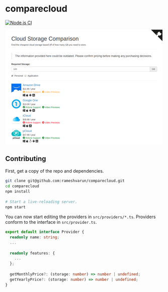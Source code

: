 # comparecloud
[![Node.js CI](https://github.com/rameshvarun/comparecloud/actions/workflows/node.js.yml/badge.svg)](https://github.com/rameshvarun/comparecloud/actions/workflows/node.js.yml)

![screenshot](./screenshot.png)

## Contributing

First, get a copy of the repo and dependencies.

```bash
git clone git@github.com:rameshvarun/comparecloud.git
cd comparecloud
npm install

# Start a live-reloading server.
npm start
```

You can now start editing the providers in `src/providers/*.ts`. Providers conform to the interface in `src/provider.ts`.

```typescript
export default interface Provider {
  readonly name: string;
  ...

  readonly features: {
    ...
  };

  getMonthlyPrice?: (storage: number) => number | undefined;
  getYearlyPrice?: (storage: number) => number | undefined;
}
```
